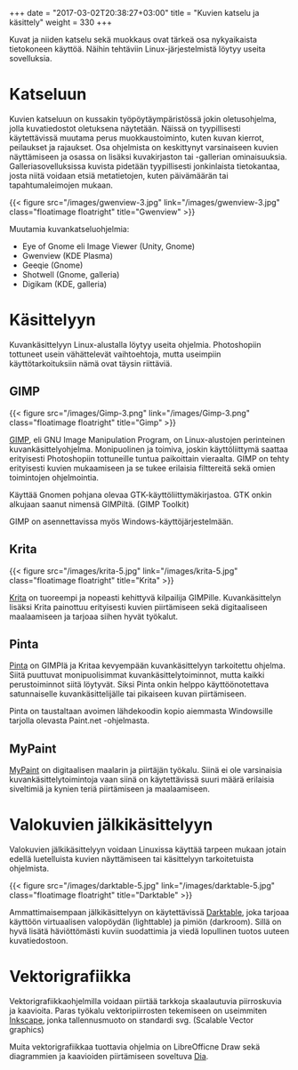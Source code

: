+++
date = "2017-03-02T20:38:27+03:00"
title = "Kuvien katselu ja käsittely"
weight = 330
+++


Kuvat ja niiden katselu sekä muokkaus ovat tärkeä osa nykyaikaista tietokoneen käyttöä.
Näihin tehtäviin Linux-järjestelmistä löytyy useita sovelluksia.

Katseluun
===============================

Kuvien katseluun on kussakin työpöytäympäristössä jokin oletusohjelma, jolla kuvatiedostot oletuksena
näytetään. Näissä on tyypillisesti käytettävissä muutama perus muokkaustoiminto, kuten kuvan kierrot,
peilaukset ja rajaukset. Osa ohjelmista on keskittynyt varsinaiseen kuvien näyttämiseen ja osassa
on lisäksi kuvakirjaston tai -gallerian ominaisuuksia. Galleriasovelluksissa kuvista pidetään
tyypillisesti jonkinlaista tietokantaa, josta niitä voidaan etsiä metatietojen, kuten päivämäärän
tai tapahtumaleimojen mukaan.

{{< figure src="/images/gwenview-3.jpg" link="/images/gwenview-3.jpg" class="floatimage floatright" title="Gwenview" >}}

Muutamia kuvankatseluohjelmia:

* Eye of Gnome eli Image Viewer (Unity, Gnome)
* Gwenview (KDE Plasma)
* Geeqie (Gnome)
* Shotwell (Gnome, galleria)
* Digikam (KDE, galleria)




Käsittelyyn
===============================

Kuvankäsittelyyn Linux-alustalla löytyy useita ohjelmia. Photoshopiin tottuneet usein vähättelevät
vaihtoehtoja, mutta useimpiin käyttötarkoituksiin nämä ovat täysin riittäviä.

GIMP
-------

{{< figure src="/images/Gimp-3.png" link="/images/Gimp-3.png" class="floatimage floatright" title="Gimp" >}}

[GIMP], eli GNU Image Manipulation Program, on Linux-alustojen perinteinen kuvankäsittelyohjelma.
Monipuolinen ja toimiva, joskin käyttöliittymä saattaa erityisesti Photoshopiin tottuneille tuntua
paikoittain vieraalta. GIMP on tehty erityisesti kuvien mukaamiseen ja se tukee erilaisia filttereitä
sekä omien toimintojen ohjelmointia.

Käyttää Gnomen pohjana olevaa GTK-käyttöliittymäkirjastoa. GTK onkin alkujaan saanut nimensä GIMPiltä.
(GIMP Toolkit)

GIMP on asennettavissa myös Windows-käyttöjärjestelmään. 

Krita
------

{{< figure src="/images/krita-5.jpg" link="/images/krita-5.jpg" class="floatimage floatright" title="Krita" >}}

[Krita] on tuoreempi ja nopeasti kehittyvä kilpailija GIMPille. Kuvankäsittelyn lisäksi Krita
painottuu erityisesti kuvien piirtämiseen sekä digitaaliseen maalaamiseen ja tarjoaa siihen hyvät työkalut.

Pinta
------

[Pinta] on GIMPIä ja Kritaa kevyempään kuvankäsittelyyn tarkoitettu ohjelma. Siitä puuttuvat
monipuolisimmat kuvankäsittelytoiminnot, mutta kaikki perustoiminnot siitä löytyvät. Siksi
Pinta onkin helppo käyttöönotettava satunnaiselle kuvankäsittelijälle tai pikaiseen kuvan
piirtämiseen.

Pinta on taustaltaan avoimen lähdekoodin kopio aiemmasta Windowsille tarjolla olevasta
Paint.net -ohjelmasta.

MyPaint
-------

[MyPaint] on digitaalisen maalarin ja piirtäjän työkalu. Siinä ei ole varsinaisia
kuvankäsittelytoimintoja vaan siinä on käytettävissä suuri määrä erilaisia siveltimiä
ja kynien teriä piirtämiseen ja maalaamiseen.


Valokuvien jälkikäsittelyyn
===============================

Valokuvien jälkikäsittelyyn voidaan Linuxissa käyttää tarpeen mukaan jotain edellä luetelluista
kuvien näyttämiseen tai käsittelyyn tarkoitetuista ohjelmista.

{{< figure src="/images/darktable-5.jpg" link="/images/darktable-5.jpg" class="floatimage floatright" title="Darktable" >}}

Ammattimaisempaan jälkikäsittelyyn on käytettävissä [Darktable], joka tarjoaa käyttöön virtuaalisen
valopöydän (lighttable) ja pimiön (darkroom). Sillä on hyvä lisätä häviöttömästi kuviin suodattimia
ja viedä lopullinen tuotos uuteen kuvatiedostoon.





Vektorigrafiikka
===============================

Vektorigrafiikkaohjelmilla voidaan piirtää tarkkoja skaalautuvia piirroskuvia ja kaavioita. Paras työkalu
vektoripiirrosten tekemiseen on useimmiten [Inkscape], jonka tallennusmuoto on standardi svg.
(Scalable Vector graphics)

Muita vektorigrafiikkaa tuottavia ohjelmia on LibreOfficne Draw sekä diagrammien ja kaavioiden piirtämiseen
soveltuva [Dia].


[GIMP]: https://www.gimp.org/ (GIMP)
[Krita]: https://krita.org/ (Krita)
[Pinta]: https://pinta-project.com/ (Pinta)
[MyPaint]: http://mypaint.org/ (MyPaint)
[Darktable]: http://www.darktable.org/ (Darktable)
[Inkscape]: https://inkscape.org/ (Inkscape)
[Dia]: http://dia-installer.de/ (Dia)
